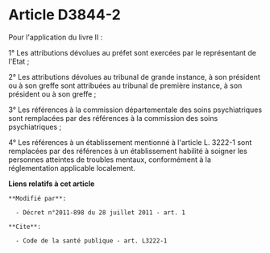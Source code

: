 # Article D3844-2

Pour l'application du livre II : 

1° Les attributions dévolues au préfet sont exercées par le représentant de l'Etat ; 

2° Les attributions dévolues au tribunal de grande instance, à son président ou à son greffe sont attribuées au tribunal de
première instance, à son président ou à son greffe ; 

3° Les références à la commission départementale des soins psychiatriques sont remplacées par des références à la commission
des soins psychiatriques ; 

4° Les références à un établissement mentionné à l'article L. 3222-1 sont remplacées par des références à un établissement
habilité à soigner les personnes atteintes de troubles mentaux, conformément à la réglementation applicable localement.

**Liens relatifs à cet article**

	**Modifié par**:

	  - Décret n°2011-898 du 28 juillet 2011 - art. 1

	**Cite**:

	  - Code de la santé publique - art. L3222-1
